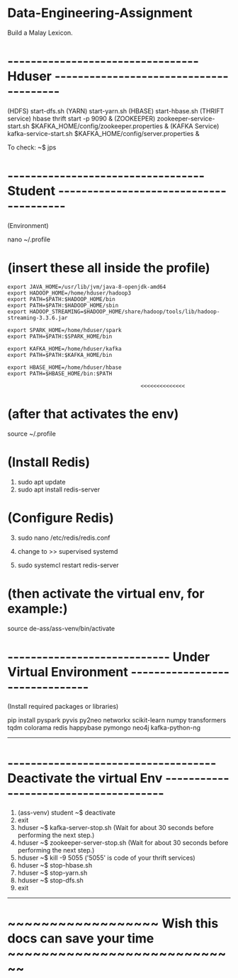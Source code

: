 # Data-Engineering-Assignment
Build a Malay Lexicon.

# ---------------------------------  Hduser ---------------------------------------
>>>>>>
(HDFS) start-dfs.sh
(YARN) start-yarn.sh
(HBASE) start-hbase.sh
(THRIFT service) hbase thrift start -p 9090 &
(ZOOKEEPER) zookeeper-service-start.sh $KAFKA_HOME/config/zookeeper.properties &
(KAFKA Service) kafka-service-start.sh $KAFKA_HOME/config/server.properties &

To check: ~$ jps

# ---------------------------------- Student ---------------------------------------
(Environment) 

nano ~/.profile

# (insert these all inside the profile)

>>>>>>>>

	export JAVA_HOME=/usr/lib/jvm/java-8-openjdk-amd64
	export HADOOP_HOME=/home/hduser/hadoop3
	export PATH=$PATH:$HADOOP_HOME/bin
	export PATH=$PATH:$HADOOP_HOME/sbin
	export HADOOP_STREAMING=$HADOOP_HOME/share/hadoop/tools/lib/hadoop-streaming-3.3.6.jar

	export SPARK_HOME=/home/hduser/spark
	export PATH=$PATH:$SPARK_HOME/bin

	export KAFKA_HOME=/home/hduser/kafka
	export PATH=$PATH:$KAFKA_HOME/bin

	export HBASE_HOME=/home/hduser/hbase                    
	export PATH=$HBASE_HOME/bin:$PATH

				                              <<<<<<<<<<<<<<
# (after that activates the env)
source 	~/.profile

# (Install Redis)
1. sudo apt update
2. sudo apt install redis-server

# (Configure Redis)
3. sudo nano /etc/redis/redis.conf

4. change to >> supervised systemd

5. sudo systemcl restart redis-server

# (then activate the virtual env, for example:) 
source de-ass/ass-venv/bin/activate  

# ---------------------------- Under Virtual Environment -------------------------------
(Install required packages or libraries)

pip install pyspark pyvis py2neo networkx scikit-learn numpy transformers tqdm colorama redis happybase pymongo neo4j kafka-python-ng 

--------------------------------------------------------------------------------------

# ------------------------------------Deactivate the virtual Env --------------------------------------
1. (ass-venv) student ~$ deactivate
2. exit
3. hduser ~$ kafka-server-stop.sh (Wait for about 30 seconds before performing the next step.)
4. hduser ~$ zookeeper-server-stop.sh (Wait for about 30 seconds before performing the next step.)
5. hduser ~$ kill -9 5055 ('5055' is code of your thrift services)
6. hduser ~$ stop-hbase.sh
7. hduser ~$ stop-yarn.sh
8. hduser ~$ stop-dfs.sh
9. exit
------------------------------------------------------------------------------------------------------


#                                            ~~~~~~~~~~~~~~~~~~ Wish this docs can save your time ~~~~~~~~~~~~~~~~~~~~~~~~~~~~

